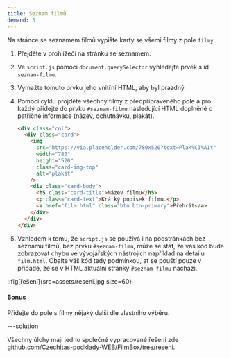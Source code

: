 ```yaml
---
title: Seznam filmů
demand: 3
---
```


Na stránce se seznamem filmů vypište karty se všemi filmy z pole `filmy`.

1.  Přejděte v prohlížeči na stránku se seznamem.

1.  Ve `script.js` pomocí `document.querySelector` vyhledejte prvek s id `seznam-filmu`.

1.  Vymažte tomuto prvku jeho vnitřní HTML, aby byl prázdný.

1.  Pomocí cyklu projděte všechny filmy z předpřipraveného pole a pro každý přidejte do prvku `#seznam-filmu` následující HTML doplněné o patřičné informace (název, ochutnávku, plakát).

    ```html
    <div class="col">
      <div class="card">
        <img
          src="https://via.placeholder.com/780x520?text=Plak%C3%A1t"
          width="780"
          height="520"
          class="card-img-top"
          alt="plakát"
        />
        <div class="card-body">
          <h5 class="card-title">Název filmu</h5>
          <p class="card-text">Krátký popisek filmu.</p>
          <a href="film.html" class="btn btn-primary">Přehrát</a>
        </div>
      </div>
    </div>
    ```

1.  Vzhledem k tomu, že `script.js` se používá i na podstránkách bez seznamu filmů, bez prvku `#seznam-filmu`, může se stát, že váš kód bude zobrazovat chybu ve vývojářských nástrojích například na detailu `film.html`. Obalte váš kód tedy podmínkou, ať se pouští pouze v případě, že se v HTML aktuální stránky `#seznam-filmu` nachází.

::fig[řešení]{src=assets/reseni.jpg size=60}

#### Bonus

Přidejte do pole s filmy nějaký další dle vlastního výběru.

---solution

Všechny úlohy mají jedno společné vypracované řešení zde [github.com/Czechitas-podklady-WEB/FilmBox/tree/reseni](https://github.com/Czechitas-podklady-WEB/FilmBox/tree/reseni).
